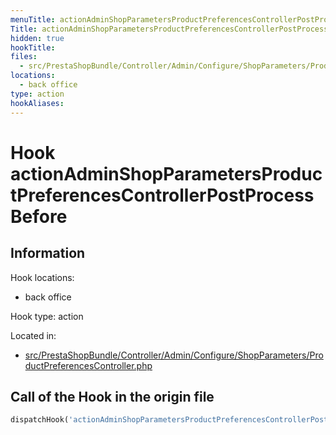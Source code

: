 ```yaml
---
menuTitle: actionAdminShopParametersProductPreferencesControllerPostProcessBefore
Title: actionAdminShopParametersProductPreferencesControllerPostProcessBefore
hidden: true
hookTitle: 
files:
  - src/PrestaShopBundle/Controller/Admin/Configure/ShopParameters/ProductPreferencesController.php
locations:
  - back office
type: action
hookAliases:
---
```


# Hook actionAdminShopParametersProductPreferencesControllerPostProcessBefore

## Information

Hook locations: 
  - back office

Hook type: action

Located in: 
  - [src/PrestaShopBundle/Controller/Admin/Configure/ShopParameters/ProductPreferencesController.php](https://github.com/PrestaShop/PrestaShop/blob/8.0.x/src/PrestaShopBundle/Controller/Admin/Configure/ShopParameters/ProductPreferencesController.php)

## Call of the Hook in the origin file

```php
dispatchHook('actionAdminShopParametersProductPreferencesControllerPostProcessBefore', ['controller' => $this])
```